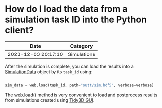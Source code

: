 # How do I load the data from a simulation task ID into the Python client?

| Date       | Category    |
|------------|-------------|
| 2023-12-03 20:17:10 | Simulations |


After the simulation is complete, you can load the results into a [SimulationData](https://docs.flexcompute.com/projects/tidy3d/en/latest/api/_autosummary/tidy3d.SimulationData.html#tidy3d.SimulationData) object by its `task_id` using:



```python

sim_data = web.load(task_id, path="outt/sim.hdf5", verbose=verbose)

```



The [web.load()](https://docs.flexcompute.com/projects/tidy3d/en/latest/api/_autosummary/tidy3d.web.api.webapi.load.html) method is very convenient to load and postprocess results from simulations created using [Tidy3D GUI](https://tidy3d.simulation.cloud/v).
